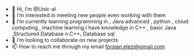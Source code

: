 - 👋 Hi, I’m @Unic-al
- 👀 I’m interested in meeting new people even working with them 
- 🌱 I’m currently learning programming in , Java advanced , python , cloud computing , machine learning.I have  knowledge in C++ , basic Java ,Structured Database n C++, Database sql
- 💞️ I’m looking to collaborate on new projects 
- 📫 How to reach me through my email  forsian.elezi@gmail.com 

<!---
Unic-al/Unic-al is a ✨ special ✨ repository because its `README.md` (this file) appears on your GitHub profile.
You can click the Preview link to take a look at your changes.
--->
